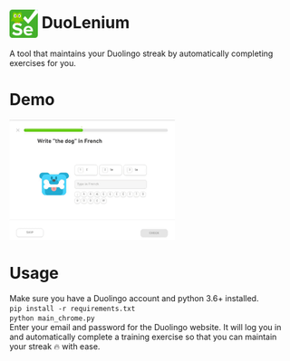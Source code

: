 <h1> <img src="img/Icon.png" width="50" align="center"/> DuoLenium </h1>
A tool that maintains your Duolingo streak by automatically completing exercises for you.
<br>

# Demo
<img src="img/demo.gif" width="58%" />

# Usage
Make sure you have a Duolingo account and python 3.6+ installed.
<br>
`pip install -r requirements.txt`
<br>
`python main_chrome.py`
<br>
Enter your email and password for the Duolingo website. It will log you in and automatically complete a training exercise so that you can maintain your streak 🔥 with ease.

